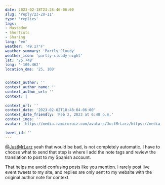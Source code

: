 ```yaml
---
date: 2023-02-18T23:28:46-06:00
slug: 'reply/23-28-11'
type: 'replies'
tags:
- Mastodon
- Shortcuts
- Sharing
lang: 'en'
weather: '49.17°F'
weather_summary: 'Partly Cloudy'
weather_icon: 'partly-cloudy-night'
lat: '25.748'
long: '-100.462'
location_dms: '25, 100'


context_author: ''
context_author_name: ''
context_author_url: ''
context: |
  
context_url: ''
context_date: '2023-02-02T18:48:04-06:00'
context_date_friendly: 'Feb 2, 2023 at 6:48 p.m.'
context_imgs: ''
avatar: 'https://media.ramiroruiz.com/avatars/JustMrLarz/https://media.mas.to/masto-public/accounts/avatars/109/311/781/214/001/386/original/06ce48ba1a0edba8.jpeg'

tweet_id: ''
---
```

<p><span class="h-card"><a href="https://mas.to/@JustMrLarz" class="u-url mention">@<span>JustMrLarz</span></a></span> yeah that would be bad, is not completely automatic. I have to choose what to send that step is where I add the note tags and review the translation to post to my Spanish account.</p><p>That helps me avoid confusing posts like you mention. I rarely post live event tweets to my site, and replies are only sent to my website with the original author note for context.</p>